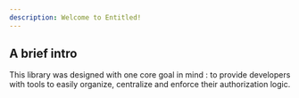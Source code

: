 ```yaml
---
description: Welcome to Entitled!
---
```


## A brief intro
This library was designed with one core goal in mind : to provide developers with tools to easily organize, centralize and enforce their authorization logic.
